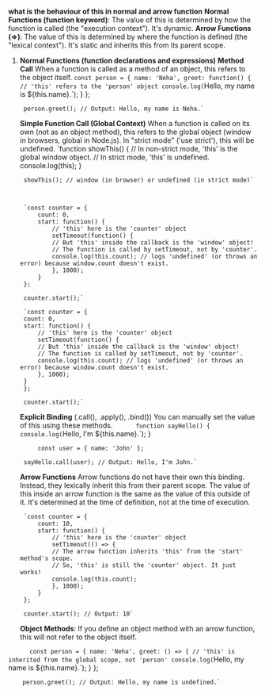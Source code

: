 **what is the behaviour of this in normal and arrow function**
**Normal Functions (function keyword)**: The value of this is determined by how the function is called (the "execution context"). It's dynamic.
**Arrow Functions (=>)**: The value of this is determined by where the function is defined (the "lexical context"). It's static and inherits this from its parent scope.

1. **Normal Functions (function declarations and expressions)**
    **Method Call**
        When a function is called as a method of an object, this refers to the object itself.
        `const person = {
        name: 'Neha',
        greet: function() {
            // 'this' refers to the 'person' object
            console.log(`Hello, my name is ${this.name}.`); 
        }
        };

        person.greet(); // Output: Hello, my name is Neha.`

    **Simple Function Call (Global Context)**
        When a function is called on its own (not as an object method), this refers to the global object (window in browsers, global in Node.js). In "strict mode" ('use strict'), this will be undefined.
        `function showThis() {
        // In non-strict mode, 'this' is the global window object.
        // In strict mode, 'this' is undefined.
        console.log(this); 
        }

        showThis(); // window (in browser) or undefined (in strict mode)`
    


        `const counter = {
            count: 0,
            start: function() {
                // 'this' here is the 'counter' object
                setTimeout(function() {
                // But 'this' inside the callback is the 'window' object!
                // The function is called by setTimeout, not by 'counter'.
                console.log(this.count); // logs 'undefined' (or throws an error) because window.count doesn't exist.
                }, 1000);
            }
        };

        counter.start();`

        `const counter = {
        count: 0,
        start: function() {
            // 'this' here is the 'counter' object
            setTimeout(function() {
            // But 'this' inside the callback is the 'window' object!
            // The function is called by setTimeout, not by 'counter'.
            console.log(this.count); // logs 'undefined' (or throws an error) because window.count doesn't exist.
            }, 1000);
        }
        };

        counter.start();`

    **Explicit Binding** (.call(), .apply(), .bind())
        You can manually set the value of this using these methods.
        `      function sayHello() {
            console.log(`Hello, I'm ${this.name}.`);
            }

            const user = { name: 'John' };

        sayHello.call(user); // Output: Hello, I'm John.`

    **Arrow Functions**
        Arrow functions do not have their own this binding. Instead, they lexically inherit this from their parent scope. The value of this inside an arrow function is the same as the value of this outside of it. It's determined at the time of definition, not at the time of execution.

        `const counter = {
            count: 10,
            start: function() {
                // 'this' here is the 'counter' object
                setTimeout(() => {
                // The arrow function inherits 'this' from the 'start' method's scope.
                // So, 'this' is still the 'counter' object. It just works!
                console.log(this.count); 
                }, 1000);
            }
        };

        counter.start(); // Output: 10`

    **Object Methods**: If you define an object method with an arrow function, this will not refer to the object itself.

  `      const person = {
        name: 'Neha',
        greet: () => {
            // 'this' is inherited from the global scope, not 'person'
            console.log(`Hello, my name is ${this.name}.`); 
        }
        };

        person.greet(); // Output: Hello, my name is undefined.`